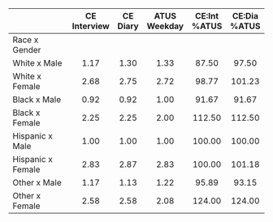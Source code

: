 
|                      | CE<br>Interview |  CE<br>Diary | ATUS<br>Weekday | CE:Int<br>%ATUS | CE:Dia<br>%ATUS |
| -------------------- | :----------: | :----------: | :----------: | :----------: | :----------: |
| Race x Gender        |              |              |              |              |              |
| White x Male         |         1.17 |         1.30 |         1.33 |        87.50 |        97.50 |
| White x Female       |         2.68 |         2.75 |         2.72 |        98.77 |       101.23 |
| Black x Male         |         0.92 |         0.92 |         1.00 |        91.67 |        91.67 |
| Black x Female       |         2.25 |         2.25 |         2.00 |       112.50 |       112.50 |
| Hispanic x Male      |         1.00 |         1.00 |         1.00 |       100.00 |       100.00 |
| Hispanic x Female    |         2.83 |         2.87 |         2.83 |       100.00 |       101.18 |
| Other x Male         |         1.17 |         1.13 |         1.22 |        95.89 |        93.15 |
| Other x Female       |         2.58 |         2.58 |         2.08 |       124.00 |       124.00 |

